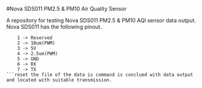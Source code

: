 #Nova SDS011 PM2.5 & PM10 Air Quality Sensor

A repository for testing Nova SDS011 PM2.5 & PM10 AQI sensor data output. Nova SDS011 has the following pinout.

```
	1 -> Reserved
	2 -> 10um(PWM)
	3 -> 5V
	4 -> 2.5um(PWM)
	5 -> GND
	6 -> RX
	7 -> TX
```reset the file of the data is command is conclued with data output and located with suitable transmission.
